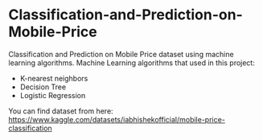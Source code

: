 # Classification-and-Prediction-on-Mobile-Price
Classification and Prediction on Mobile Price dataset using machine learning algorithms.
Machine Learning algorithms that used in this project: 
- K-nearest neighbors
- Decision Tree
- Logistic Regression


You can find dataset from here: https://www.kaggle.com/datasets/iabhishekofficial/mobile-price-classification
